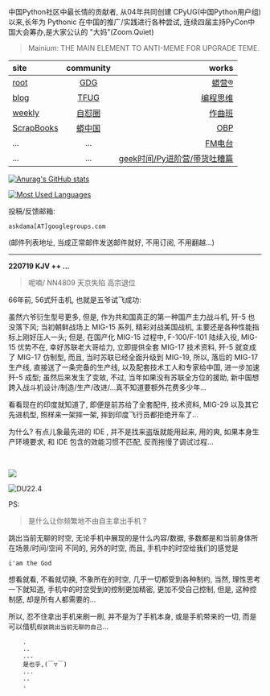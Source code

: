中国Python社区中最长情的贡献者, 从04年共同创建 CPyUG(中国Python用户组)以来,长年为 Pythonic 在中国的推广/实践进行各种尝试, 连续四届主持PyCon中国大会筹办,是大家公认的 "大妈"(Zoom.Quiet)

> Mainium: THE MAIN ELEMENT TO ANTI-MEME FOR UPGRADE TEME.

| site | community | works |
| :-----| :----: | ----: |
| [root](http://zoomquiet.io/) | [GDG](https://blog.zhgdg.org/) | [蟒营®](https://doc.101.camp/) |
| [blog](https://blog.zoomquiet.io/pages/zoomquiet.html) | [TFUG](http://zh.tfug.world/) | [编程思维](https://py.101.camp/) |
| [weekly](http://weekly.pychina.org/) | [自怼圈](https://du.101.camp/) | [作曲班](https://mu.101.camp/) |
| [ScrapBooks](https://zoomquiet.io/collection.html) | [蟒中国](https://pychina.org/) | [OBP](https://zoomquiet.io/obp/index.html) |
| ... | ... | [FM电台](https://fm.101.camp/) |
| ... | ... | [geek时间/Py进阶营/带货吐糟篇](https://fm.101.camp/2020/geek2py-dama.html) |


[![Anurag's GitHub stats](https://github-readme-stats.vercel.app/api?username=zoomquiet&show_icons=true&count_private=true&include_all_commits=true&layout=compact&theme=panda)](https://blog.zoomquiet.io)

[![Most Used Languages](https://github-readme-stats.vercel.app/api/top-langs/?username=zoomquiet&theme=panda&card_width=445&layout=compact&show_icons=true&hide=javascript,html,php,Smarty,XSLT,TeX,C++,CSS)](https://zoomquiet.io)


投稿/反馈邮箱:

    askdama[AT]googlegroups.com

(邮件列表地址, 
当成正常邮件发送邮件就好, 不用订阅, 不用翻越...)




-----------------------------------------
**220719 KJV ++ ...**


> 呢喃/ NN4809 天京失陷 高宗退位



66年前, 56式歼击机, 也就是五爷试飞成功:


虽然六爷衍生型号更多, 但是, 作为共和国真正的第一种国产主力战斗机, 歼-5 也没落下风; 当初朝鲜战场上 MIG-15 系列, 精彩对战美国战机, 主要还是各种性能指标上刚好压人一头; 但是, 在国产化 MIG-15 过程中, F-100/F-101 陆续入役, MIG-15 优势不在, 幸好苏联老大哥给力, 立即提供全套 MIG-17 技术资料, 歼-5 就变成了 MIG-17 仿制型, 而且, 当时苏联已经全面升级到 MIG-19, 所以, 落后的 MIG-17 生产线, 直接送了一条完备的生产线, 以及配套技术工人和专家给中国, 进一步加速 歼-5 成型; 虽然后来发生了变故, 不过, 当年如果没有苏联全方位的援助, 新中国想跨入战斗机设计/制造/生产/改进/...真不知道要额外花费多少年...

看看现在的印度就知道了, 即便是前苏给了全套配件, 技术资料, MIG-29 以及其它先进机型, 照样来一架摔一架, 摔到印度飞行员都拒绝开车了...

为什么?
有点儿象最先进的  IDE , 并不是找来盗版就能用起来, 用的爽, 如果本身生产环境要求, 和 IDE 包含的效能习惯不匹配, 反而拖慢了调试过程...

​



![](https://ipic.zoomquiet.top/2022-07-18-zq42-today-card-2207.019.jpeg)


![DU22.4](https://ipic.zoomquiet.top/2022-04-30-220430DU6y_zip.jpg!/fw/420)






PS:
> 是什么让你频繁地不由自主拿出手机？

跳出当前无聊的时空,
无论手机中展现的是什么内容/数据,
多数都是和当前身体所在场景/时间/空间 不同的,
另外的时空,
而且, 手机中的时空给我们的感觉是

    i'am the God

想看就看, 不看就切换,
不象所在的时空, 几乎一切都受到各种制约,
当然,
理性思考一下就知道,
手机中的时空受到的控制更加精密, 更加不受自己控制,
但是, 这种控制感,
却是所有人都需要的...

所以, 
忍不住拿出手机来刷一刷,
并不是为了手机本身, 或是手机带来的一切,
而是可以借机`假装跳出当前无聊的自己`...



```
    .
    ..
    ...
    是也乎,(￣▽￣)
    ...
    ..
    .
```



